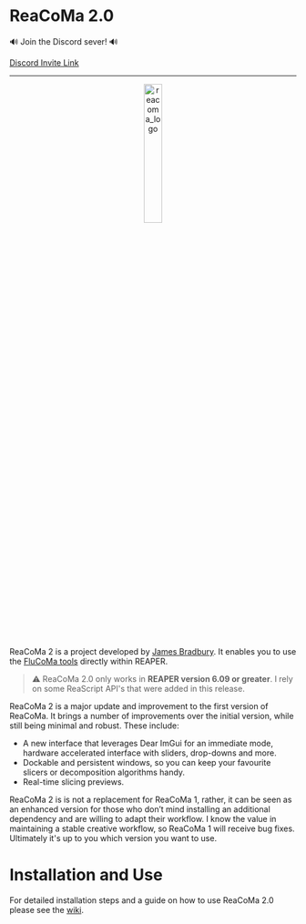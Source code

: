 # ReaCoMa 2.0

🔊 Join the Discord sever! 🔊

[Discord Invite Link](https://discord.gg/3E9ujqqd5y)

---

<p align="center">
<img src="http://assets.jb.imap.cc/reacoma.jpg" alt="reacoma_logo" width="25%" height="25%">
</p>

ReaCoMa 2 is a project developed by [James Bradbury](https://jamesbradbury.net). It enables you to use the [FluCoMa tools](https://www.flucoma.org) directly within REAPER. 



> :warning: ReaCoMa 2.0 only works in **REAPER version 6.09 or greater**. I rely on some ReaScript API's that were added in this release.

ReaCoMa 2 is a major update and improvement to the first version of ReaCoMa. It brings a number of improvements over the initial version, while still being minimal and robust. These include: 

- A new interface that leverages Dear ImGui for an immediate mode, hardware accelerated interface with sliders, drop-downs and more.
- Dockable and persistent windows, so you can keep your favourite slicers or decomposition algorithms handy.
- Real-time slicing previews.

ReaCoMa 2 is is not a replacement for ReaCoMa 1, rather, it can be seen as an enhanced version for those who don’t mind installing an additional dependency and are willing to adapt their workflow. I know the value in maintaining a stable creative workflow, so ReaCoMa 1 will receive bug fixes. Ultimately it's up to you which version you want to use. 

# Installation and Use

For detailed installation steps and a guide on how to use ReaCoMa 2.0 please see the [wiki](https://github.com/ReaCoMa/ReaCoMa-2.0/wiki).
